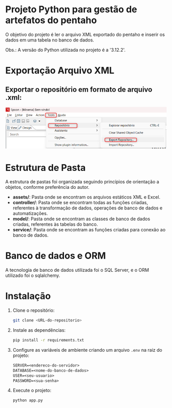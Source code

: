 # Projeto Python para gestão de artefatos do pentaho

O objetivo do projeto é ler o arquivo XML exportado do pentaho e inserir os dados em uma tabela no banco de dados.

Obs.: A versão do Python utilizada no projeto é a '3.12.2'.

# Exportação Arquivo XML
Exportar o repositório em formato de arquivo .xml:
---
![alt text](assets/image/image.png)

# Estrutura de Pasta

A estrutura de pastas foi organizada seguindo princípios de orientação a objetos, conforme preferência do autor.

* **assets/**: Pasta onde se encontram os arquivos estáticos XML e Excel.
* **controller/**: Pasta onde se encontram todas as funções criadas, referentes à transformação de dados, operações de banco de dados e automatizações.
* **model/**: Pasta onde se encontram as classes de banco de dados criadas, referentes às tabelas do banco.
* **service/**: Pasta onde se encontram as funções criadas para conexão ao banco de dados.


# Banco de dados e ORM
A tecnologia de banco de dados utilizada foi o SQL Server, e o ORM utilizado foi o sqlalchemy.


# Instalação

1. Clone o repositório:
    ```sh
    git clone <URL-do-repositorio>
    ```
2. Instale as dependências:
    ```sh
    pip install -r requirements.txt
    ```
3. Configure as variáveis de ambiente criando um arquivo `.env` na raiz do projeto:
    ```
    SERVER=<endereco-do-servidor>
    DATABASE=<nome-do-banco-de-dados>
    USER=<seu-usuario>
    PASSWORD=<sua-senha>
    ```
4. Execute o projeto:
    ```sh
    python app.py
    ```